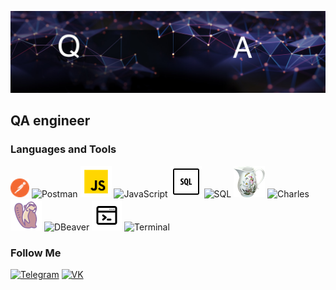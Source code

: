 ![Header](https://github.com/AlexS9112/AlexS9112/blob/main/assets/title-bg-2222.jpeg)

## QA engineer

### Languages and Tools


![This is image](https://github.com/AlexS9112/AlexS9112/blob/main/assets/icons8-postman-is-the-only-complete-api-development-environment-24.png)
![Postman](https://img.shields.io/badge/-Postman-090909?style=for-the-badge&logo=Postman&logoColor=008000)
![This is image](https://github.com/AlexS9112/AlexS9112/blob/main/assets/js.png)
![JavaScript](https://img.shields.io/badge/-JavaScript-090909?style=for-the-badge&logo=JavaScript&logoColor=25)
![This is image](https://github.com/AlexS9112/AlexS9112/blob/main/assets/sql.png)
![SQL](https://img.shields.io/badge/-Sql-090909?style=for-the-badge&logo=&logoColor=00648B)
![This is image](https://github.com/AlexS9112/AlexS9112/blob/main/assets/Charli.png)
![Charles](https://img.shields.io/badge/-Charles-090909?style=for-the-badge&logo=Charles&logoColor=008000)
![This is image](https://github.com/AlexS9112/AlexS9112/blob/main/assets/dbiv.png)
![DBeaver](https://img.shields.io/badge/-DBeaver-090909?style=for-the-badge&logo=DBeaver&logoColor=008000)
![This is image](https://github.com/AlexS9112/AlexS9112/blob/main/assets/konsol.png)
![Terminal](https://img.shields.io/badge/-Terminal-090909?style=for-the-badge&logo=&logoColor=008000, )


### Follow Me

[![Telegram](https://img.shields.io/badge/-Telegram-090909?style=for-the-badge&logo=Telegram&logoColor=27A0D)](https://t.me/alexsultanov)
[![VK](https://img.shields.io/badge/-VKONTAKTE-090909?style=for-the-badge&logo=VK&logoColor=4F7DB3)](https://vk.com/alexk9112)